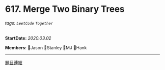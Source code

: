 # 617. Merge Two Binary Trees

###### tags: `LeetCode` `Together`

**StartDate:** *2020.03.02*

**Members:** 🐣Jason 🐣Stanley 🐣MJ 🐣Hank

---

[題目連結](https://leetcode.com/problems/longest-palindromic-substring/)
